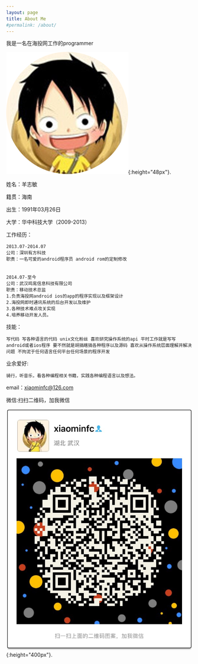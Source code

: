 ```yaml
---
layout: page
title: About Me
#permalink: /about/
---
```


我是一名在海投网工作的programmer

![image of me](/assets/img/user_icon.png){:height="48px"}.

姓名：羊志敏 

籍贯：海南

出生：1991年03月26日

大学：华中科技大学（2009-2013）

工作经历：
~~~~
2013.07-2014.07
公司：深圳有方科技
职责：一名可爱的android程序员 android rom的定制修改


2014.07-至今
公司：武汉鸣鸾信息科技有限公司
职责：移动技术总监
1.负责海投网android ios的app的程序实现以及框架设计
2.海投网即时通讯系统的后台开发以及维护
3.各种技术难点攻关实现
4.培养移动开发人员。

~~~~


技能：
~~~~
写代码 写各种语言的代码 unix文化粉丝 喜欢研究操作系统的api 平时工作就是写写android或者ios程序 要不然就是胡搞瞎搞各种程序以及源码 喜欢从操作系统层面理解并解决问题 不拘泥于任何语言任何平台任何场景的程序开发 

~~~~

业余爱好:
~~~~
骑行，听音乐，看各种编程相关书籍，实践各种编程语言以及想法。
~~~~

email：[xiaominfc@126.com](mailto:xiaominfc@126.com)

微信:扫扫二维码，加我微信

![image of me](/assets/img/weixin_qr.JPG){:height="400px"}.
